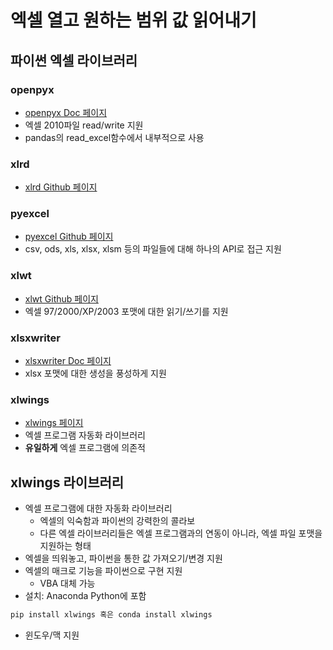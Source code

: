 # 엑셀 열고 원하는 범위 값 읽어내기

## 파이썬 엑셀 라이브러리

### openpyx

- [openpyx Doc 페이지]
- 엑셀 2010파일 read/write 지원
- pandas의 read_excel함수에서 내부적으로 사용

### xlrd

- [xlrd Github 페이지]

### pyexcel

- [pyexcel Github 페이지]
- csv, ods, xls, xlsx, xlsm 등의 파일들에 대해 하나의 API로 접근 지원

### xlwt

- [xlwt Github 페이지]
- 엑셀 97/2000/XP/2003 포맷에 대한 읽기/쓰기를 지원

### xlsxwriter

- [xlsxwriter Doc 페이지]
- xlsx 포맷에 대한 생성을 풍성하게 지원

### xlwings

- [xlwings 페이지]
- 엑셀 프로그램 자동화 라이브러리
- **유일하게** 엑셀 프로그램에 의존적

[openpyx Doc 페이지]: https://openpyxl.readthedocs.io/en/stable/
[xlrd Github 페이지]: https://github.com/python-excel/xlrd
[pyexcel Github 페이지]: https://github.com/pyexcel/pyexcel
[xlwt Github 페이지]: https://github.com/python-excel/xlwt
[xlsxwriter Doc 페이지]: https://xlsxwriter.readthedocs.io/
[xlwings 페이지]: https://www.xlwings.org/

## xlwings 라이브러리

- 엑셀 프로그램에 대한 자동화 라이브러리
  - 엑셀의 익숙함과 파이썬의 강력한의 콜라보
  - 다른 엑셀 라이브러리들은 엑셀 프로그램과의 연동이 아니라, 엑셀 파일 포맷을 지원하는 형태
- 엑셀을 띄워놓고, 파이썬을 통한 값 가져오기/변경 지원
- 엑셀의 매크로 기능을 파이썬으로 구현 지원
  - VBA 대체 가능
- 설치: Anaconda Python에 포함

```bash
pip install xlwings 혹은 conda install xlwings
```

- 윈도우/맥 지원
